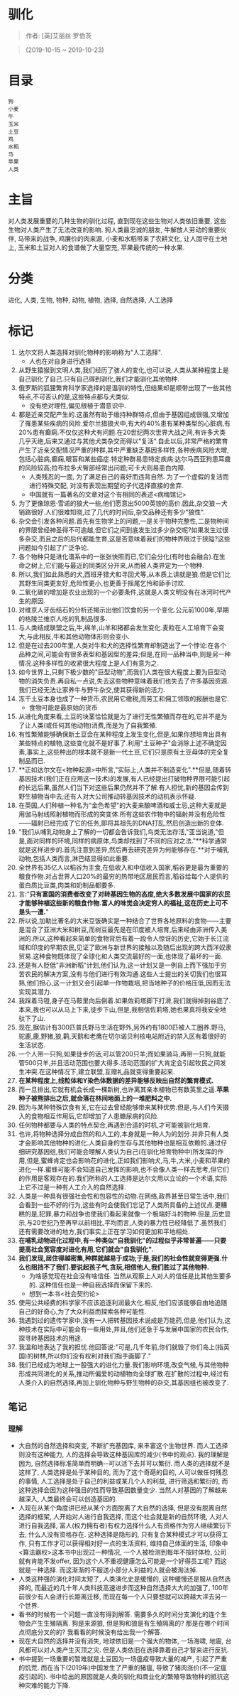 # 驯化

> 作者: [英]艾丽丝·罗伯茨

> (2019-10-15 ~ 2019-10-23)

# 目录
```
狗
小麦
牛
玉米
土豆
鸡
水稻
马
苹果
人类
```

# 主旨
对人类发展重要的几种生物的驯化过程, 直到现在这些生物对人类依旧重要, 这些生物对人类产生了无法改变的影响. 狗人类最忠诚的朋友, 牛解放人劳动的重要伙伴, 马带来的战争, 鸡廉价的肉来源, 小麦和水稻带来了农耕文化, 让人固守在土地上, 玉米和土豆对人的食谱做了大量空充, 苹果最传统的一种水果.

# 分类
进化, 人类, 生物, 物种, 动物, 植物, 选择, 自然选择, 人工选择


# 标记
1. 达尔文将人类选择对驯化物种的影响称为"人工选择".
    * 人也在对自身进行选择
2. 从野生猿猴到文明人类,我们经历了骇人的变化,也可以说,人类从某种程度上是自己驯化了自己.只有自己得到驯化,我们才能驯化其他物种.
3. 俄罗斯的狐狸繁育科学家选择的是温驯的特性,但结果却是顺带出现了一些其他特点,不可否认的是,这些特点都与犬类似.
    * 没有绝对理性,偏见根植于潜意识中.
5. 都是近亲交配产生的.这虽然有助于维持种群特点,但由于基因组成很强,又增加了罹患某些疾病的风险.爱尔兰猎狼犬中,有大约40%患有某种类型的心脏病,有20%患有癫痫.不仅仅这种犬有问题.在20世纪两次世界大战之间,有许多犬类几乎灭绝,后来又通过与其他犬类杂交而得以"复活".自此以后,非常严格的繁育产生了近亲交配情况严重的种群,其中严重缺乏基因多样性,各种疾病风险大增,包括心脏病,癫痫,眼盲和某些癌症.特定种群易患特定疾病:达尔马西亚狗患耳聋的风险较高;拉布拉多犬臀部经常出问题;可卡犬则易患白内障.
    * 人类残忍的一面, 为了满足自己的喜好而违背自然. 为了一个虚假的复活而进行特殊交配, 对没有表现出期望的子代选择直接的舍弃. 
    * 中国就有一篇著名的文章对这个有相同的表述<病梅馆记>
6. 为了更像琼恩·雪诺的狼犬一些,他们愿意出5000英镑的高价.因此,杂交狼－犬销路很好.人们很难知晓,过了几代的时间后,杂交品种还有多少"狼性".
7. 杂交会引发各种问题.首先有生物学上的问题,一是关于物种完整性,二是物种间的界限曾经神圣得不可逾越,但它们之间到底发生过多少杂交呢?如果发生过很多杂交,而且之后的后代都能生育,这是否意味着我们的物种界限过于狭隘?这些问题如今引起了广泛争论.
8. 各个物种只是进化谱系中的一张张快照而已,它们会分化(有时也会融合).在生命之树上,它们能与最近的同类区分开来,从而被人类界定为一个物种.
9. 所以,我们如此熟悉的犬,西班牙猎犬和寻回犬等,从本质上讲就是狼.但是它们比其野生同类更友好,危险性更小,也更善于摇尾乞怜和舔手讨欢.
10. 二氧化碳的增加是农业出现的一个必要条件,这就是人类文明没有在冰河时代产生的原因.
11. 对维京人牙齿结石的分析还揭示出他们饮食的另一个变化.公元前1000年,早期的格陵兰维京人吃的乳制品很多.
12. 与人类结成联盟之后,牛,绵羊,山羊和猪都会发生变化.麦粒在人工培育下会变大,与此相反,牛和其他动物体形则会变小.
13. 但是在过去200年里,人类对牛和犬的选择性繁育却制造出了一个悖论:在各个品种之间,可能会有很多表型和基因型的差异;但是,在同一品种当中,则是另一种情况.这种多样性的收紧很大程度上是人们有意为之.
14. 如今世界上,只剩下极少数的"巨型动物",而我们人类在很大程度上要为巨型动物的消失负责.再自私一点说,失去这些物种意味着我们也失去了许多基因资源.我们已经无法让家养牛与野牛杂交,使其获得新的活力.
15. 冻干土豆本身也成了一种货币,农民用它缴税,而劳工和佣工领取的报酬也是它.
    * 食物可能是最原始的货币
16. 从进化角度来看,土豆的块茎恰恰就是为了进行无性繁殖而存在的,它并不是为了让人类(或任何其他动物)消费,而是为了自我繁殖.
17. 有性繁殖能够确保新土豆会在某种程度上发生变化,但是,如果你想培育出具有某些特点的植物,这些变化就不是好事了.利用"土豆种子"会消除上述不确定因素,事实上,这些种出的根本就不是新一代土豆,它们只是原有土豆母体的完全复制品而已.
18. **正如达尔文在<物种起源>中所言,"实际上,人类并不制造变化".**但是,随着转基因技术(我们正在应用这一技术)的发展,有人已经提出打破物种界限可能引起的长远后果,虽然人们当下对这些后果仍然并不了解.有人担忧,新的基因会传到野生植物当中去;还有人对大公司推动转基因技术的动机表示怀疑.
19. 在英国,人们种植一种名为"金色希望"的大麦来酿啤酒和威士忌,这种大麦就是用伽马射线照射植物而形成的突变体.所有这些农作物中的辐射并没有危险性——辐射已经完成了它的任务,即将其祖先的DNA打乱,然后创造出新的变体.
21. "我们从哺乳动物身上了解的一切都会告诉我们,鸟类无法存活,"亚当说道,"但是,面对同样的环境,同样的病原体,鸟类却找到了不同的应对之法."**科学通常就是这样进步的.首先注意到差异,然后再去研究差异为何能够存在.**对于哺乳动物,包括人类而言,淋巴结显得如此重要.
22. 全世界有35亿人以稻谷为主食,在低收入和中低收入国家,稻谷更是最为重要的粮食作物.对占世界人口20%的最穷的热带地区居民而言,稻谷给每个人提供的蛋白质比豆类,肉类和奶制品都要多.
23. 言:"**只有富国的消费者改变了对转基因生物的态度,绝大多数发展中国家的农民才能够种植这些新的粮食作物.富人的味觉会决定穷人的福祉,这在历史上可不是头一遭.**"
24. 所以说,加勒比著名的大米豆饭确实是一种结合了世界各地原料的食物——主要是混合了亚洲大米和树豆,而树豆最先是在印度被人培育,后来经由非洲传入美洲的.所以,这种看起来简单的食物背后有着一段令人惊讶的历史,它始于长江流域和印度的早期农民,见证了欧洲与新世界的接触以及随后出现的跨大西洋奴隶贸易.这种食物既体现了全球化和人类交流最好的一面,也体现了最坏的一面.
25. 还是有人贬低"非洲新稻"计划,他们认为,这一计划又是一例自上而下强加于穷苦农民的解决方案,没有与他们进行有效沟通.这些人士提出的关切我们也很耳熟,他们担心,这一计划又会引起单一作物栽培,把当地种子的价格压低,因而无法实现其潜力.
26. 我踩着马镫,身子在马鞍里向后倒着.如果佐莉塔脚下打滑,我们就得掉到谷底了.本来,我也可以从马上下来,徒步下山,但是,我相信佐莉塔,她也果真将我安全地驮下了山.
27. 现在,据估计有300匹普氏野马生活在野外,另外约有1800匹被人工圈养.野马,驼鹿,鹿,野猪,狼,鹳,天鹅和老鹰在切尔诺贝利核电站附近的禁入区有着很好的生活状态.
28. 一个人带一只狗,如果徒步的话,可以管200只羊;而如果骑马,再带一只狗,就能管500只羊,并且活动范围也要大得多.活动范围的扩大肯定会引起牧民之间发生冲突.在这种情况下,建立联盟,互赠礼品就变得重要起来.
29. **在某种程度上,线粒体和Y染色体数据的差异能够反映出自然的繁育模式.**
30. 而一旦排出,它就有机会长成一棵新树,也许离其亲本植物已有数英里之遥.**苹果种子被熊排出之后,就会落在林间地面上的一堆肥料之中.**
31. 因为与某种特殊饮食有关,它在过去曾经能够带来某种优势.但是,与人们今天摄入的食物相互作用后,它却增加了人患糖尿病的风险.
32. 任何物种都要与人类的特点契合,再遇到合适的时机,才可能被驯化培育.
34. 也许,将物种选择分成自然的和人工的,本身就是一种人为的划分.并非只有人类才会影响其他物种的进化.人类自身的生存与其他物种也是相互依赖的.通过仔细研究基因组,我们可能会理解人类认为自己(在驯化培育物种中)所发挥的作用,但是,蜜蜂肯定也会影响花的进化,正如我们影响犬,马,牛,大米,小麦和苹果的进化一样.蜜蜂可能不会知道自己发挥的影响,也不会像人类一样去思考,但它们的作用是客观存在的.我们所称的人工选择是达尔文用以立论的一个术语,实际上它不过是一种有人工介入的自然选择.
35. 人类是一种具有很强社会性和包容性的动物.在网络,政界甚至日常生活中,我们会看到一些不好的行为,这些有时会使我们忘记了人类所具备的上述优点.更糟糕的是,犯罪,暴力和战争也使我们看起来就像一个极端好斗的物种.但是,历史显示,与20世纪乃至再早以前相比,平均而言,人类的暴力性已经降低了.虽然我们还有需要改进的地方,我们事实上正在学习如何更加和平地相处.
36. **在哺乳动物进化过程中,有一种类似"自我驯化"的过程似乎非常普遍——只要提高社会宽容度对进化有用,它们就会"自我驯化".**
37. **我们发现,居住得越密集,种群就越易于成功;于是,我们的社会性就变得更强.什么也阻挡不了我们.要说起孩子气,贪玩,相信他人,我们胜过了其他物种.**
    * 为啥感觉现在社会没有啥信任. 当然从观察上人对人的信任是比其他生要多的. 这种信任也是一种自我选择而保留下来的.
    * 想到一本书<社会契约论\>
39. 使用公共经费的科学家不应该追逐利润最大化.相反,他们应该能够自由地追随自己的好奇心,为了大众利益而探索各种可能性.
40. 我遇到过的遗传学家中,没有一人把转基因技术说成是万能药,但是,他们认为,这种技术在实际中可能会有一些用处,并且,他们还急于与发展中国家的农民合作,探寻转基因技术的用途.
41. 我温和地表达了我的担忧.他回答说:"可是,几千年前,你们就毁了你们岛上(指英国)的树林,所以你们没有权利对我们指手画脚了."
42. 我们已经成为地球上一股强大的进化力量.我们影响环境,改变气候,与其他物种形成共同进化的关系,推动所偏爱的动植物向全球扩散.在扩散的过程中,经过有人类介入的自然选择,再加上驯化物种与野生物种的杂交,其基因组也被改变了.

## 笔记

### 理解
* 大自然的自然选择和突变, 不断扩充基因库, 来丰富这个生物世界. 而人工选择则没有这种能力, 人的选择会导致这种基因库的减少(书中的观点). 我的理解是因为, 自然选择标准简单而明确\-\-可以活下去并可以繁衍. 而人类的选择就不是这样了, 人类选择是处于某种目的, 而为了这个奇葩的目的, 人可以做任何残忍的事情, 人工选择是处于自己的利益或某几个人的利益, 进行筛选和繁衍的, 而这种选择会因为这种强目的性而导致基因数量变少. 当然人对基因的了解越来越深入, 人类最终会可以创造基因的. 
* 人现在从某个角度讲已经从某个方面脱离了大自然的选择, 但是没有脱离自然选择的框架, 人开始对人进行自我选择, 而这个社会就是新的自然环境, 人对人进行自我选择, 富人(权力拥有者)有权力选择什么人有资格作为穷人继续繁衍下去, 什么人没有资格存在. 这种选择是隐形的, 只有复合某种模式才可以获得工作, 只有工作才可以获得相对好一点的生活资料, 维持自己体面的生活, 印象中<算法霸权\>这本书中出现过一种情况, 一个人被检测到每年不按时体检, 公司就有肯能不发offer, 因为这个人不重视健康怎么可能是一个好得员工呢? 而这就是一种选择. 而这渐渐的不服送小部分人利益的人就会被淘汰掉.
* 人类这种强的演化时间太短了, 人类演化史是缓慢的, 这种缓慢还是服从自然选择的, 而最近的几十年人类科技高速进步而这种自然选择大大的加强了, 100年前很少有人会进行长距离迁移, 而现在每一个人只要想就可以跨越大洋去另一个世界.
* 看书的时候有一个问题一直没有得到解答. 需要多久的时间分支演化的连个生物会产生生殖隔离. 狗是来源狼, 但是狗和狼是有生殖隔离的? 那是在哪个时间点彻底分叉的的? 我看看的时候没有给出我一个解答. 
* 现在大自然的选择并没有消失, 地球依旧是一个强大的物体, 一场海啸, 地震, 台风都可以对人类产生灭顶之灾. 但是人类依旧在选择靠着自己才智来进行反抗.  
* 书中提到一场重要的暂难就是土豆因为一场瘟疫导致大量的减产, 引起了严重的饥荒. 而在当下(2019年)中国发生了严重的猪瘟, 导致了猪肉涨价(不一定瘟疫引起的). 书中给出的原因就是人类的驯化和商业化的繁殖导致物种的抵抗这种灾难的能力下降.
